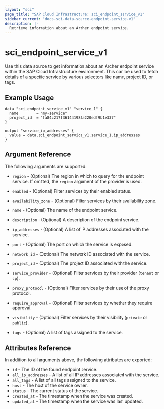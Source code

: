 ```yaml
---
layout: "sci"
page_title: "SAP Cloud Infrastructure: sci_endpoint_service_v1"
sidebar_current: "docs-sci-data-source-endpoint-service-v1"
description: |-
  Retrieve information about an Archer endpoint service.
---
```


# sci\_endpoint\_service\_v1

Use this data source to get information about an Archer endpoint service within
the SAP Cloud Infrastructure environment. This can be used to fetch details of a
specific service by various selectors like name, project ID, or tags.

## Example Usage

```hcl
data "sci_endpoint_service_v1" "service_1" {
  name        = "my-service"
  project_id  = "fa84c217f361441986a220edf9b1e337"
}

output "service_ip_addresses" {
  value = data.sci_endpoint_service_v1.service_1.ip_addresses
}
```

## Argument Reference

The following arguments are supported:

* `region` - (Optional) The region in which to query for the endpoint service.
  If omitted, the `region` argument of the provider is used.

* `enabled` - (Optional) Filter services by their enabled status.

* `availability_zone` - (Optional) Filter services by their availability zone.

* `name` - (Optional) The name of the endpoint service.

* `description` - (Optional) A description of the endpoint service.

* `ip_addresses` - (Optional) A list of IP addresses associated with the service.

* `port` - (Optional) The port on which the service is exposed.

* `network_id` - (Optional) The network ID associated with the service.

* `project_id` - (Optional) The project ID associated with the service.

* `service_provider` - (Optional) Filter services by their provider (`tenant` or `cp`).

* `proxy_protocol` - (Optional) Filter services by their use of the proxy protocol.

* `require_approval` - (Optional) Filter services by whether they require approval.

* `visibility` - (Optional) Filter services by their visibility (`private` or `public`).

* `tags` - (Optional) A list of tags assigned to the service.

## Attributes Reference

In addition to all arguments above, the following attributes are exported:

* `id` - The ID of the found endpoint service.
* `all_ip_addresses` - A list of all IP addresses associated with the service.
* `all_tags` - A list of all tags assigned to the service.
* `host` - The host of the service owner.
* `status` - The current status of the service.
* `created_at` - The timestamp when the service was created.
* `updated_at` - The timestamp when the service was last updated.
